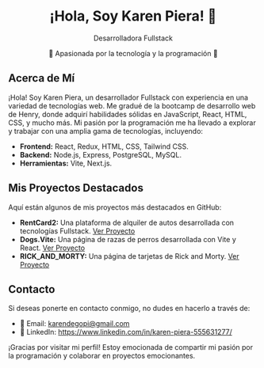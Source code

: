 <div align="center">
  <h1>¡Hola, Soy Karen Piera! 👋</h1>
  <p>Desarrolladora Fullstack</p>
  <p>🚀 Apasionada por la tecnología y la programación 🌟</p>
</div>

## Acerca de Mí
¡Hola! Soy Karen Piera, un desarrollador Fullstack con experiencia en una variedad de tecnologías web. Me gradué de la bootcamp de desarrollo web de Henry, donde adquirí habilidades sólidas en JavaScript, React, HTML, CSS, y mucho más. Mi pasión por la programación me ha llevado a explorar y trabajar con una amplia gama de tecnologías, incluyendo:

- **Frontend:** React, Redux, HTML, CSS, Tailwind CSS.
- **Backend:** Node.js, Express, PostgreSQL, MySQL.
- **Herramientas:** Vite, Next.js.

## Mis Proyectos Destacados
Aquí están algunos de mis proyectos más destacados en GitHub:

- **RentCard2:** Una plataforma de alquiler de autos desarrollada con tecnologías Fullstack. [Ver Proyecto](http://pf-rent-car2-1us3pfgxe-aldovelacasas.vercel.app
)
- **Dogs.Vite:** Una página de razas de perros desarrollada con Vite y React. [Ver Proyecto]([https://github.com/karenpiera/Dogs.Vite])
- **RICK_AND_MORTY:** Una página de tarjetas de Rick and Morty. [Ver Proyecto](https://github.com/karenpiera/RICK_AND_MORTY)


## Contacto
Si deseas ponerte en contacto conmigo, no dudes en hacerlo a través de:

- 📧 Email: karendegopi@gmail.com
- 💼 LinkedIn: https://www.linkedin.com/in/karen-piera-555631277/

¡Gracias por visitar mi perfil! Estoy emocionada de compartir mi pasión por la programación y colaborar en proyectos emocionantes.
